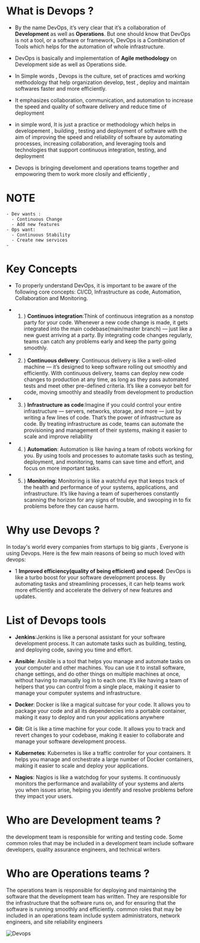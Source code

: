 # What is Devops ?
- By the name DevOps, it’s very clear that it’s a collaboration of **Development** as well as **Operations**. But one
should know that DevOps is not a tool, or a software or framework, DevOps is a Combination of Tools which helps for the automation of whole infrastructure.
- DevOps is basically and implementation of **Agile methodology** on Development side as well as Operations
side.
- In Simple words , Devops is the culture, set of practices amd working methodology that help organization develop, test , deploy and maintain softwares faster and more efficiently.
- It emphasizes collaboration, communication, and automation to increase the speed and quality of software delivery and reduce time of deployment
- in simple word,  It is just a practice or methodology which helps in  developement , building , testing and deployment of software with the aim of improving the speed and reliability of software by automating processes, increasing collaboration, and leveraging tools and technologies that support continuous integration, testing, and deployment

- Devops is bringing develoment and operations teams together and empoworing them to work more closily and efficiently , 


# NOTE
    - Dev wants :
      - Continuous Change
      - Add new features
    - Ops want:
      - Continuous Stability
      - Create new services
    - 

# Key Concepts
- To properly understand DevOps, it is important to be aware of the following core concepts: CI/CD, Infrastructure as code, Automation, Collaboration and Monitoring.

- 1. ) **Continuos integration**:Think of continuous integration as a nonstop party for your code. Whenever a new code change is made, it gets integrated into the main codebase(main/master branch) — just like a new guest arriving at a party. By integrating code changes regularly, teams can catch any problems early and keep the party going smoothly.

- 2. ) **Continuous delivery**: Continuous delivery is like a well-oiled machine — it’s designed to keep software rolling out smoothly and efficiently. With continuous delivery, teams can deploy new code changes to production at any time, as long as they pass automated tests and meet other pre-defined criteria. It’s like a conveyor belt for code, moving smoothly and steadily from development to production
- 3. ) **Infrastructure as code**:Imagine if you could control your entire infrastructure — servers, networks, storage, and more — just by writing a few lines of code. That’s the power of infrastructure as code. By treating infrastructure as code, teams can automate the provisioning and management of their systems, making it easier to scale and improve reliability
- 4. ) **Automation**: Automation is like having a team of robots working for you. By using tools and processes to automate tasks such as testing, deployment, and monitoring, teams can save time and effort, and focus on more important tasks.

- 5. ) **Monitoring**: Monitoring is like a watchful eye that keeps track of the health and performance of your systems, applications, and infrastructure. It’s like having a team of superheroes constantly scanning the horizon for any signs of trouble, and swooping in to fix problems before they can cause harm.



# Why use Devops ?
In today's world every companies from startups to big giants , Everyone is using Devops. Here is the few main reasons of being so much  loved with devops:
- 1 **Improved efficiency(quality of being efficient) and speed**: DevOps is like a turbo boost for your software development process. By automating tasks and streamlining processes, it can help teams work more efficiently and accelerate the delivery of new features and updates.


# List of Devops tools
- **Jenkins**:Jenkins is like a personal assistant for your software development process. It can automate tasks such as building, testing, and deploying code, saving you time and effort.

- **Ansible**: Ansible is a tool that helps you manage and automate tasks on your computer and other machines. You can use it to install software, change settings, and do other things on multiple machines at once, without having to manually log in to each one. It’s like having a team of helpers that you can control from a single place, making it easier to manage your computer systems and infrastructure.
- **Docker**: Docker is like a magical suitcase for your code. It allows you to package your code and all its dependencies into a portable container, making it easy to deploy and run your applications anywhere
- **Git**: Git is like a time machine for your code. It allows you to track and revert changes to your codebase, making it easier to collaborate and manage your software development process.
- **Kubernetes**: Kubernetes is like a traffic controller for your containers. It helps you manage and orchestrate a large number of Docker containers, making it easier to scale and deploy your applications.
- **Nagios**: Nagios is like a watchdog for your systems. It continuously monitors the performance and availability of your systems and alerts you when issues arise, helping you identify and resolve problems before they impact your users.



# Who are  Development teams ?
the development team is responsible for writing and testing code. Some common roles that may be included in a development team include software developers, quality assurance engineers, and technical writers


# Who are Operations teams ?
The operations team is responsible for deploying and maintaining the software that the development team has written. They are responsible for the infrastructure that the software runs on, and for ensuring that the software is running smoothly and efficiently.
common roles that may be included in an operations team include system administrators, network engineers, and site reliability engineers



![Devops](https://d1jnx9ba8s6j9r.cloudfront.net/blog/wp-content/uploads/2014/12/Devops1-300x300.png)